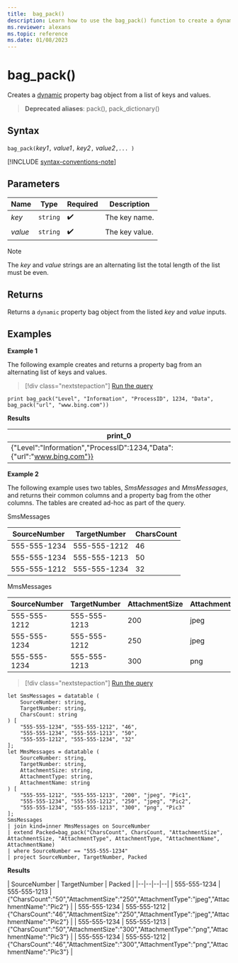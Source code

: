 ```yaml
---
title:  bag_pack()
description: Learn how to use the bag_pack() function to create a dynamic JSON object from a list of keys and values.
ms.reviewer: alexans
ms.topic: reference
ms.date: 01/08/2023
---
```

# bag_pack()

Creates a [dynamic](scalar-data-types/dynamic.md) property bag object from a list of keys and values.

> **Deprecated aliases**: pack(), pack_dictionary()

## Syntax

`bag_pack(`*key1*`,` *value1*`,` *key2*`,` *value2*`,... )`

[!INCLUDE [syntax-conventions-note](../../includes/syntax-conventions-note.md)]

## Parameters

| Name | Type | Required | Description |
|--|--|--|--|
|*key*| `string` |  :heavy_check_mark: | The key name.|
|*value*| `string` |  :heavy_check_mark: | The key value.|

> [!NOTE]
> The *key* and *value* strings are an alternating list the total length of the list must be even.

## Returns

Returns a `dynamic` property bag object from the listed *key* and *value* inputs.

## Examples

**Example 1**

The following example creates and returns a property bag from an alternating list of keys and values.

> [!div class="nextstepaction"]
> <a href="https://dataexplorer.azure.com/clusters/help/databases/Samples?query=H4sIAAAAAAAAAysoyswrUUhKTI8vSEzO1lDySS1LzVHSUVDyzEvLL8pNLMnMzwNxA4ryk1OLiz1dgBxDI2MToJBLYkkikIfQW1oE1lleXq6XlJmXrpecn6ukqQkA9RzT32IAAAA=" target="_blank">Run the query</a>

```kusto
print bag_pack("Level", "Information", "ProcessID", 1234, "Data", bag_pack("url", "www.bing.com"))
```

**Results**

|print_0|
|--|
|{"Level":"Information","ProcessID":1234,"Data":{"url":"www.bing.com"}}|

**Example 2**

The following example uses two tables, *SmsMessages* and *MmsMessages*, and returns their common columns and a property bag from the other columns. The tables are created ad-hoc as part of the query.

SmsMessages

|SourceNumber |TargetNumber| CharsCount |
|---|---|---|
|555-555-1234 |555-555-1212 | 46 |
|555-555-1234 |555-555-1213 | 50 |
|555-555-1212 |555-555-1234 | 32 |

MmsMessages

|SourceNumber |TargetNumber| AttachmentSize | AttachmentType | AttachmentName |
|---|---|---|---|---|
|555-555-1212 |555-555-1213 | 200 | jpeg | Pic1 |
|555-555-1234 |555-555-1212 | 250 | jpeg | Pic2 |
|555-555-1234 |555-555-1213 | 300 | png | Pic3 |

> [!div class="nextstepaction"]
> <a href="https://dataexplorer.azure.com/clusters/help/databases/Samples?query=H4sIAAAAAAAAA61Sy26DMBC88xUrnxKJSmBCD604VDknikRuVVUZWIEJGGQb9aF+fG1olJgmbQ/FwmZ3Zr3MaBvUkLZqg0qxEhUkUDBtVtYgLDwwT9oNMsft0GYo70BpyUXpj8ieyRL1JWRdManW3SD0Me8t4XGESBzHN/YNabQi/nkcUhuvbs3+KzUa44D4c+Z0ybwyogS8p3uvMXI3/y73QWuWVy0KnfJ3vIbt3/qr2Ja1+JNVc1WTfhoE9qh7LO2543n43ZDLLtN4Xkr/UDp2jaauvThWRsRaez5F3gfUHRdw4KJIuBAoHdc74dhs2PiqURSwY/kBiyRj5XNvPhfkNEim1ykwfV3PDeomHIZ13mHYhMOw/jsMm1haHS8VSnR+F5JkZpKh9bKrMdcO0XdGxv9S9wkokKY3cgMAAA==" target="_blank">Run the query</a>

```kusto
let SmsMessages = datatable (
    SourceNumber: string,
    TargetNumber: string,
    CharsCount: string
) [
    "555-555-1234", "555-555-1212", "46", 
    "555-555-1234", "555-555-1213", "50",
    "555-555-1212", "555-555-1234", "32" 
];
let MmsMessages = datatable (
    SourceNumber: string,
    TargetNumber: string,
    AttachmentSize: string,
    AttachmentType: string,
    AttachmentName: string
) [
    "555-555-1212", "555-555-1213", "200", "jpeg", "Pic1",
    "555-555-1234", "555-555-1212", "250", "jpeg", "Pic2",
    "555-555-1234", "555-555-1213", "300", "png", "Pic3"
];
SmsMessages 
| join kind=inner MmsMessages on SourceNumber
| extend Packed=bag_pack("CharsCount", CharsCount, "AttachmentSize", AttachmentSize, "AttachmentType", AttachmentType, "AttachmentName", AttachmentName) 
| where SourceNumber == "555-555-1234"
| project SourceNumber, TargetNumber, Packed
```

**Results**

| SourceNumber | TargetNumber | Packed |
|--|--|--|--|
| 555-555-1234 | 555-555-1213 | {"CharsCount":"50","AttachmentSize":"250","AttachmentType":"jpeg","AttachmentName":"Pic2"} |
| 555-555-1234 | 555-555-1212 | {"CharsCount":"46","AttachmentSize":"250","AttachmentType":"jpeg","AttachmentName":"Pic2"} |
| 555-555-1234 | 555-555-1213 | {"CharsCount":"50","AttachmentSize":"300","AttachmentType":"png","AttachmentName":"Pic3"} |
| 555-555-1234 | 555-555-1212 | {"CharsCount":"46","AttachmentSize":"300","AttachmentType":"png","AttachmentName":"Pic3"} |
